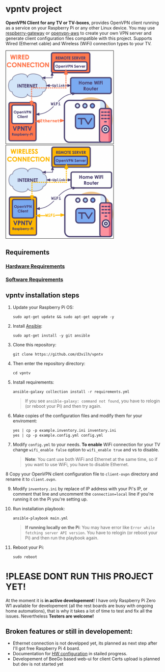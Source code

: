 # vpntv project
**OpenVPN Client for any TV or TV-boxes**, provides OpenVPN client running as a service on your Raspberry Pi or any other Linux device. You may use [respberry-gateway](https://github.com/d3vilh/raspberry-gateway) or [openvpn-aws](https://github.com/d3vilh/openvpn-aws) to create your own VPN server and generate client configuration files compatible with this project. Supports Wired (Ethernet cable) and Wireless (WiFi) connection types to your TV.

 <img src="https://github.com/d3vilh/vpntv/raw/main/images/vpntv-wired.png" alt="wired connection" width="350" border="1" /> &nbsp; &nbsp; &nbsp; &nbsp; &nbsp; &nbsp; <img src="https://github.com/d3vilh/vpntv/raw/main/images/vpntv-wireless.png" alt="wireless connection" width="350" border="1" /> 

## Requirements
 ### [Hardware Requirements](https://github.com/d3vilh/vpntv-hardware)
 ### [Software Requirements](https://github.com/d3vilh/vpntv-hardware/tree/main/imager-configuration)

 ## vpntv installation steps
  1. Update your Raspberry Pi OS:
     ```shell
     sudo apt-get update && sudo apt-get upgrade -y
     ```
  2. Install [Ansible](https://docs.ansible.com/ansible/latest/installation_guide/intro_installation.html):
     ```shell 
     sudo apt-get install -y git ansible
     ```
  3. Clone this repository: 
     ```shell
     git clone https://github.com/d3vilh/vpntv
     ```
  4. Then enter the repository directory: 
     ```shell 
     cd vpntv
     ```
  5. Install requirements: 
     ```shell
     ansible-galaxy collection install -r requirements.yml
     ```
     > If you see `ansible-galaxy: command not found`, you have to relogin (or reboot your Pi) and then try again.
  6. Make copies of the configuration files and modify them for your enviroment:
     ```shell
     yes | cp -p example.inventory.ini inventory.ini 
     yes | cp -p example.config.yml config.yml
     ```
  7.  Modify `config.yml` to your needs.
     **To enable** WiFi connection for your TV change `wifi_enable false` option to `wifi_enable true` and vs to disable.
     
      > **Note**:  You cant use both WiFi and Ethernet at the same time, so if you want to use WiFi, you have to disable Ethernet.
   
  8 Copy your OpenVPN client configuration file to `client-ovpn` directory and rename it to `client.ovpn`.

  9. Modify `inventory.ini` by replace of IP address with your Pi's IP, or comment that line and uncomment the `connection=local` line if you're running it on the Pi you're setting up.
   
  10. Run installation playbook:
      ```shell
      ansible-playbook main.yml
      ```
      > **If running locally on the Pi**: You may have error like `Error while fetching server API version`. You have to relogin (or reboot your Pi) and then run the playbook again.

  11. Reboot your Pi:
      ```shell
      sudo reboot
      ``` 

# !PLEASE DONT RUN THIS PROJECT YET!
At the moment it is **in active developement**! I have only Raspberry Pi Zero W1 available for developement (all the rest boards are busy with ongoing home automations), that is why it takes a lot of time to test and fix all the issues. Nevertheless **Testers are welcome!**

## Broken features or still in developement:
* Ethernet connection is not develpped yet, its planned as next step after I'll got free Raspberry Pi 4 board.
* Documentation for [HW configuration](https://github.com/d3vilh/vpntv-hardware) in stailed progress.
* Developement of BeeGo based web-ui for client Certs upload is planned but dev is not started yet
